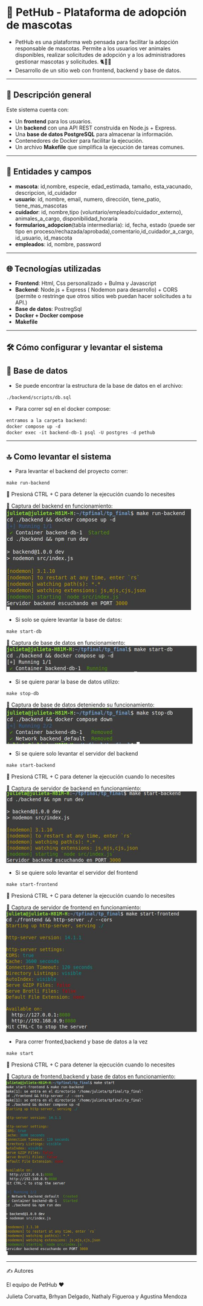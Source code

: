 # 🐾 PetHub - Plataforma de adopción de mascotas
- PetHub es una plataforma web pensada para facilitar la adopción responsable de mascotas. Permite a los usuarios ver animales disponibles, realizar solicitudes de adopción y a los administradores gestionar mascotas y solicitudes. 🐈🦜🐇 
- Desarrollo de un sitio web con frontend, backend y base de datos.

---
## 🧠 Descripción general

Este sistema cuenta con:

- Un **frontend** para los usuarios.
- Un **backend** con una API REST construida en Node.js + Express.
- Una **base de datos PostgreSQL** para almacenar la información.
- Contenedores de Docker para facilitar la ejecución.
- Un archivo **Makefile** que simplifica la ejecución de tareas comunes.

---
## 👥 Entidades y campos 
- **mascota**: id,nombre, especie, edad_estimada, tamaño, esta_vacunado, descripcion, id_cuidador
- **usuario**: id, nombre, email, numero, dirección, tiene_patio, tiene_mas_mascotas
- **cuidador**: id, nombre,tipo (voluntario/empleado/cuidador_externo), animales_a_cargo, disponibilidad_horaria
- **formularios_adopcion**(tabla intermediaria): id, fecha, estado (puede ser tipo en proceso/rechazada/aprobada),comentario,id_cuidador_a_cargo, id_usuario, id_mascota 
- **empleados**: id, nombre, password
---
## 🌐 Tecnologías utilizadas 
- **Frontend**: Html, Css personalizado + Bulma y Javascript
- **Backend**: Node.js + Express ( Nodemon para desarrollo) + CORS (permite o restringe que otros sitios web puedan hacer solicitudes a tu API.)
- **Base de datos**: PostregSql
- **Docker + Docker compose**
- **Makefile**

---

##  🛠️ Cómo configurar y levantar el sistema

## 📂 Base de datos 
- Se puede encontrar la estructura de la base de datos en el archivo:
```
./backend/scripts/db.sql
```
- Para correr sql en el docker compose:
```
entramos a la carpeta backend:
docker compose up -d
docker exec -it backend-db-1 psql -U postgres -d pethub 
```
---
## 🔝 Como levantar el sistema 

- Para levantar el backend del proyecto correr:
```
make run-backend
```
📌 Presioná CTRL + C para detener la ejecución cuando lo necesites

📸 Captura del backend en funcionamiento:
![alt text](captura1.jpg)

- Si solo se quiere levantar la base de datos:
```
make start-db
```
📸 Captura de base de datos en funcionamiento:
![alt text](captura2.jpg)

- Si se quiere parar la base de datos utilizo:
```
make stop-db
```
📸 Captura de base de datos deteniendo su funcionamiento:
![alt text](captura3.jpg)

- Si se quiere solo levantar el servidor del backend
```
make start-backend
```
📌 Presioná CTRL + C para detener la ejecución cuando lo necesites

📸 Captura de servidor de backend en funcionamiento:
![alt text](captura4.jpg)


- Si se quiere solo levantar el servidor del frontend
```
make start-frontend
```
📌 Presioná CTRL + C para detener la ejecución cuando lo necesites

📸 Captura de servidor de frontend en funcionamiento:
![alt text](captura5.jpg)


- Para correr fronted,backend y base de datos a la vez
```
make start
```
📌 Presioná CTRL + C para detener la ejecución cuando lo necesites

📸 Captura de frontend,backend y base de datos en funcionamiento:
![alt text](captura6-1.jpg)

---
✍ Autores

El equipo de PetHub ❤️

Julieta Corvatta, Brhyan Delgado, Nathaly Figueroa y Agustina Mendoza